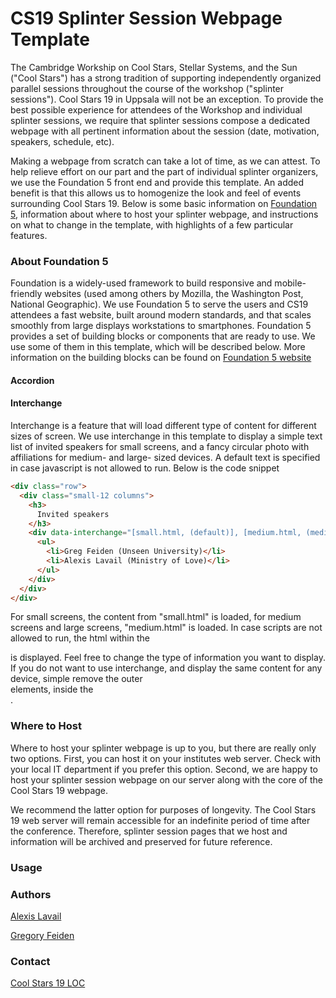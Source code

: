 # CS19 Splinter Session Webpage Template

The Cambridge Workship on Cool Stars, Stellar Systems, and the Sun ("Cool Stars")
has a strong tradition of supporting independently organized parallel sessions
throughout the course of the workshop ("splinter sessions"). Cool Stars 19 in
Uppsala will not be an exception. To provide the best possible experience for
attendees of the Workshop and individual splinter sessions, we require that
splinter sessions compose a dedicated webpage with all pertinent information
about the session (date, motivation, speakers, schedule, etc).

Making a webpage from scratch can take a lot of time, as we can attest. To help
relieve effort on our part and the part of individual splinter organizers, we use
the Foundation 5 front end and provide this template. An added benefit is that
this allows us to homogenize the look and feel of events surrounding
Cool Stars 19. Below is some basic information on [Foundation 5](http://foundation.zurb.com/),
information about where to host your splinter webpage, and instructions on what
to change in the template, with highlights of a few particular features.  

### About Foundation 5

Foundation is a widely-used framework to build responsive and mobile-friendly
websites (used among others by Mozilla, the Washington Post, National Geographic).
We use Foundation 5 to serve the users and CS19 attendees a fast website, built
around modern standards, and that scales smoothly from large displays workstations
to smartphones. Foundation 5 provides a set of building blocks or components that are ready to use.
We use some of them in this template, which will be described below. More information
on the building blocks can be found on [Foundation 5 website](http://foundation.zurb.com/docs/)

#### Accordion

#### Interchange
Interchange is a feature that will load different type of content for different
sizes of screen. We use interchange in this template to display a simple text list
of invited speakers for small screens, and a fancy circular photo with affiliations
for medium- and large- sized devices. A default text is specified in case
javascript is not allowed to run. Below is the code snippet

```html
<div class="row">
  <div class="small-12 columns">
    <h3>
      Invited speakers
    </h3>
    <div data-interchange="[small.html, (default)], [medium.html, (medium)]">
      <ul>
        <li>Greg Feiden (Unseen University)</li>
        <li>Alexis Lavail (Ministry of Love)</li>
      </ul>
    </div>
  </div>
</div>
```
For small screens, the content from "small.html" is loaded, for medium screens and large
screens, "medium.html" is loaded. In case scripts are not allowed to run, the html
within the <div data-interchange=[..]></div> is displayed. Feel free to change the
type of information you want to display. If you do not want to use interchange, and
display the same content for any device, simple remove the outer <div data-interchange=[..]></div>
elements, inside the <div class="small-12 columns"></div>.

### Where to Host

Where to host your splinter webpage is up to you, but there are really only
two options. First, you can host it on your institutes web server. Check with
your local IT department if you prefer this option. Second, we are happy to
host your splinter session webpage on our server along with the core of the
Cool Stars 19 webpage.

We recommend the latter option for purposes of longevity. The Cool Stars 19
web server will remain accessible for an indefinite period of time after the
conference. Therefore, splinter session pages that we host and information will
be archived and preserved for future reference.

### Usage

### Authors

[Alexis Lavail](https://github.com/astro-alexis)

[Gregory Feiden](https://github.com/gfeiden)

### Contact

[Cool Stars 19 LOC](mailto:cs19@physics.uu.se)
